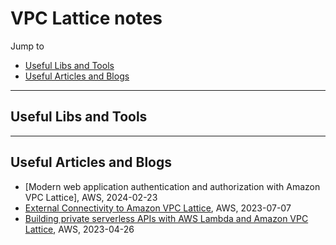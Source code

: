 # VPC Lattice notes

Jump to
- [Useful Libs and Tools](#useful-libs-and-tools)
- [Useful Articles and Blogs](#useful-articles-and-blogs)

---
## Useful Libs and Tools


---
## Useful Articles and Blogs

- [Modern web application authentication and authorization with Amazon VPC Lattice], AWS, 2024-02-23
- [External Connectivity to Amazon VPC Lattice](https://aws.amazon.com/blogs/networking-and-content-delivery/external-connectivity-to-amazon-vpc-lattice/), AWS, 2023-07-07
- [Building private serverless APIs with AWS Lambda and Amazon VPC Lattice](https://aws.amazon.com/blogs/compute/building-private-serverless-apis-with-aws-lambda-and-amazon-vpc-lattice/), AWS, 2023-04-26
